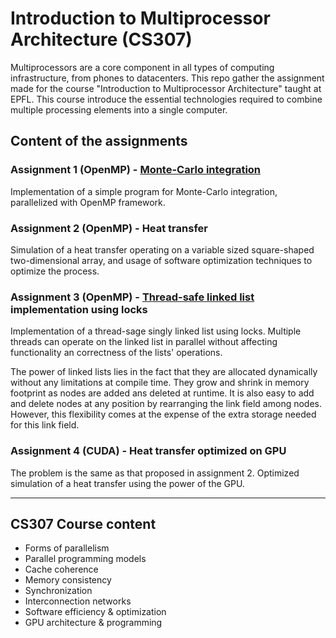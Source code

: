 # Introduction to Multiprocessor Architecture (CS307)

Multiprocessors are a core component in all types of computing infrastructure, from phones to datacenters. This repo gather the assignment made for the course "Introduction to Multiprocessor Architecture" taught at EPFL. This  course introduce the essential technologies required to combine multiple processing elements into a single computer.


## Content of the assignments

### Assignment 1 (OpenMP) - [Monte-Carlo integration](https://en.wikipedia.org/wiki/Monte_Carlo_integration)
Implementation of a simple program for Monte-Carlo integration, parallelized with OpenMP framework. 

### Assignment 2 (OpenMP) - Heat transfer 
Simulation of a heat transfer operating on a variable sized square-shaped two-dimensional array, and usage of software optimization techniques to optimize the process.

### Assignment 3 (OpenMP) - [Thread-safe linked list](https://en.wikipedia.org/wiki/Non-blocking_linked_list) implementation using locks
Implementation of a thread-sage singly linked list using locks. Multiple threads can operate on the linked list in parallel without affecting functionality an correctness of the lists' operations.

The power of linked lists lies in the fact that they are allocated dynamically without any limitations at compile time. They grow and shrink in memory footprint as nodes are added ans deleted at runtime. It is also easy to add and delete nodes at any position by rearranging the link field among nodes. However, this flexibility comes at the expense of the extra storage needed for this link field.

### Assignment 4 (CUDA) - Heat transfer optimized on GPU
The problem is the same as that proposed in assignment 2. Optimized simulation of a heat transfer using the power of the GPU.

_____________________________

## CS307 Course content

- Forms of parallelism
- Parallel programming models
- Cache coherence
- Memory consistency
- Synchronization
- Interconnection networks
- Software efficiency & optimization
- GPU architecture & programming


